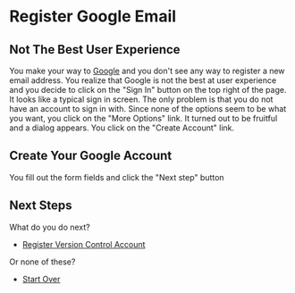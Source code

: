 # Register Google Email

## Not The Best User Experience

You make your way to [Google](https://www.google.com) and you don't see any way to register a new email address.
You realize that Google is not the best at user experience
and you decide to click on the "Sign In" button on the top right of the page.  
It looks like a typical sign in screen.
The only problem is that you do not have an account to sign in with.
Since none of the options seem to be what you want, you click on the "More Options" link.
It turned out to be fruitful and a dialog appears.
You click on the "Create Account" link.

## Create Your Google Account

You fill out the form fields and click the "Next step" button

## Next Steps

What do you do next?

- [Register Version Control Account](/register-version-control-account)

Or none of these?

- [Start Over](/README.md)
